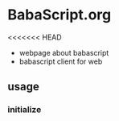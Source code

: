 # BabaScript.org

<<<<<<< HEAD
* webpage about babascript
* babascript client for web

## usage

### initialize
<script type="text/javascript" src="js/babascript.js">
var client = new Client()
=======
* client side application template
* provides **build**, **lint**, **minify**, **server** and **livereload**

## install

```
git clone geta6/grunt-city myapp
cd myapp
npm -g i grunt-cli
npm i
```

## run

```
grunt
```

## usage

```
Grunt: The JavaScript Task Runner (v0.4.2)

Usage
 grunt [options] [task [task ...]]

Options
    --help, -h  Display this help text.
        --base  Specify an alternate base path. By default, all file paths are
                relative to the Gruntfile. (grunt.file.setBase) *
    --no-color  Disable colored output.
   --gruntfile  Specify an alternate Gruntfile. By default, grunt looks in the
                current or parent directories for the nearest Gruntfile.js or
                Gruntfile.coffee file.
   --debug, -d  Enable debugging mode for tasks that support it.
       --stack  Print a stack trace when exiting with a warning or fatal error.
   --force, -f  A way to force your way past warnings. Want a suggestion? Don't
                use this option, fix your code.
       --tasks  Additional directory paths to scan for task and "extra" files.
                (grunt.loadTasks) *
         --npm  Npm-installed grunt plugins to scan for task and "extra" files.
                (grunt.loadNpmTasks) *
    --no-write  Disable writing files (dry run).
 --verbose, -v  Verbose mode. A lot more information output.
 --version, -V  Print the grunt version. Combine with --verbose for more info.
  --completion  Output shell auto-completion rules. See the grunt-cli
                documentation for more information.

Options marked with * have methods exposed via the grunt API and should instead
be specified inside the Gruntfile wherever possible.

Available tasks
          copy  Copy files. *
        coffee  Compile CoffeeScript files into JavaScript *
        stylus  Compile Stylus files into CSS *
          jade  Compile jade templates. *
    coffeelint  Validate files with CoffeeLint *
       csslint  Lint CSS files with csslint *
        uglify  Minify files with UglifyJS. *
      imagemin  Minify PNG and JPEG images *
       connect  Start a connect web server. *
         watch  Run predefined tasks whenever watched files change.
   simplemocha  Run tests with mocha *
        notify  Show an arbitrary notification whenever you need. *
  notify_hooks  Config the automatic notification hooks.
       jsbuild  Alias for "copy:js", "coffeelint", "coffee", "uglify" tasks.
      cssbuild  Alias for "copy:css", "stylus", "csslint" tasks.
      imgbuild  Alias for "copy:img", "imagemin" tasks.
         build  Alias for "imgbuild", "cssbuild", "jsbuild", "jade" tasks.
          test  Alias for "build", "simplemocha" tasks.
       default  Alias for "build", "connect", "watch" tasks.

Tasks run in the order specified. Arguments may be passed to tasks that accept
them by using colons, like "lint:files". Tasks marked with * are "multi tasks"
and will iterate over all sub-targets if no argument is specified.

The list of available tasks may change based on tasks directories or grunt
plugins specified in the Gruntfile or via command-line options.

For more information, see http://gruntjs.com/
```

## options

* port
  * static server port
  * assets server on `localhost` with port `3000` default
* mode
  * mode `dev` serves un-minified assets, default
  * mode `pro` serves minified assets
* index
  * static server fallback defaults to `index.html`

## server core

request to unexists path, fallback to index file.

```coffee
# route = req.url
# index = path.resolve 'public', 'index.html'

fs.exists route, (exist) ->
  fs.stat route, (err, stat) ->
    if exist and stat.isFile()
      return fs.createReadStream(route).pipe(res)
    return fs.createReadStream(index).pipe(res)
```

## livereload

* install [livereload extensions](http://feedback.livereload.com/knowledgebase/articles/86242-how-do-i-install-and-use-the-browser-extensions-)

## caution

* static server is only for preview
* is not compatible for production environment

## license
>>>>>>> 24fa75127cde8ffb9d61a70805111370dfb63bf4

### 
